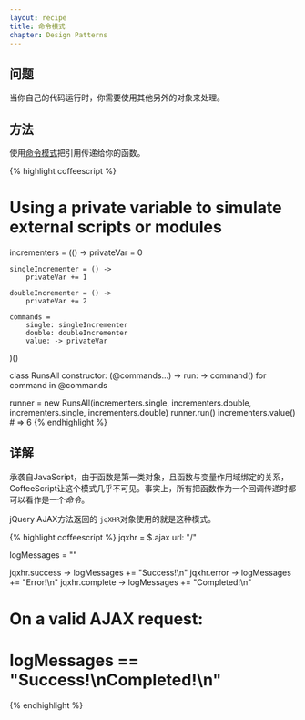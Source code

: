 ```yaml
---
layout: recipe
title: 命令模式
chapter: Design Patterns
---
```

## 问题

当你自己的代码运行时，你需要使用其他另外的对象来处理。

## 方法

使用[命令模式](http://en.wikipedia.org/wiki/Command_pattern)把引用传递给你的函数。

{% highlight coffeescript %}
# Using a private variable to simulate external scripts or modules
incrementers = (() ->
	privateVar = 0

	singleIncrementer = () ->
		privateVar += 1

	doubleIncrementer = () ->
		privateVar += 2
	
	commands = 
		single: singleIncrementer
		double: doubleIncrementer
		value: -> privateVar
)()

class RunsAll
	constructor: (@commands...) ->
	run: -> command() for command in @commands

runner = new RunsAll(incrementers.single, incrementers.double, incrementers.single, incrementers.double)
runner.run()
incrementers.value() # => 6
{% endhighlight %}

## 详解

承袭自JavaScript，由于函数是第一类对象，且函数与变量作用域绑定的关系，CoffeeScript让这个模式几乎不可见。事实上，所有把函数作为一个回调传递时都可以看作是一个*命令*。

jQuery AJAX方法返回的 `jqXHR`对象使用的就是这种模式。

{% highlight coffeescript %}
jqxhr = $.ajax
	url: "/"

logMessages = ""

jqxhr.success -> logMessages += "Success!\n"
jqxhr.error -> logMessages += "Error!\n"
jqxhr.complete -> logMessages += "Completed!\n"

# On a valid AJAX request:
# logMessages == "Success!\nCompleted!\n"
{% endhighlight %}
